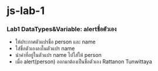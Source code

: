 # js-lab-1
### Lab1 DataTypes&Variable: alertชื่อตัวเอง
- ให้ประกาศตัวแปรชื่อ person และ name
- ใส่ชื่อตัวเองลงในตัวแปร name
- นำค่าที่อยู่ในตัวแปร name ไปใส่ให้ person 
- เมื่อ alert(person) ออกมาต้องเป็นชื่อตัวเอง
Rattanon Tunwittaya
